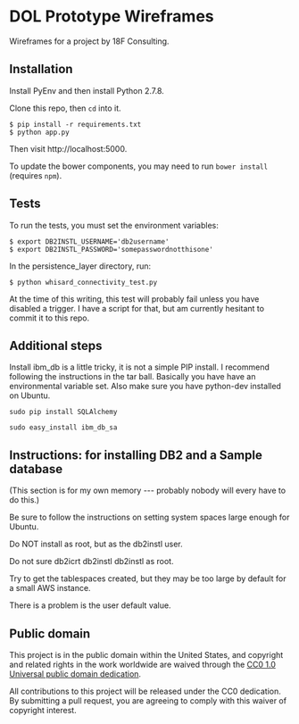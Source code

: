 # DOL Prototype Wireframes

Wireframes for a project by 18F Consulting.

## Installation

Install PyEnv and then install Python 2.7.8.

Clone this repo, then `cd` into it.

```
$ pip install -r requirements.txt
$ python app.py
```

Then visit http://localhost:5000.

To update the bower components, you may need to run `bower install` (requires `npm`).

## Tests

To run the tests, you must set the environment variables:

    $ export DB2INSTL_USERNAME='db2username'
    $ export DB2INSTL_PASSWORD='somepasswordnotthisone'

In the persistence_layer directory, run:

    $ python whisard_connectivity_test.py

At the time of this writing, this test will probably fail unless you have disabled a trigger.  I have a script for that, but am currently hesitant to commit it to this repo.

## Additional steps
Install ibm_db is a little tricky, it is not a simple PIP install.  I recommend following the instructions in the tar ball.
Basically you have have an environmental variable set.  Also make sure you have python-dev installed on Ubuntu.

```
sudo pip install SQLAlchemy
```

```
sudo easy_install ibm_db_sa
```

## Instructions: for installing DB2 and a Sample database

(This section is for my own memory --- probably nobody will every have to do this.)

Be sure to follow the instructions on setting system spaces large enough for Ubuntu.

Do NOT install as root, but as the db2instl user.

Do not sure db2icrt db2instl db2instl as root.

Try to get the tablespaces created, but they may be too large by default for a small AWS instance.

There is a problem is the user default value.

## Public domain

This project is in the public domain within the United States, and
copyright and related rights in the work worldwide are waived through
the [CC0 1.0 Universal public domain dedication](https://creativecommons.org/publicdomain/zero/1.0/).

All contributions to this project will be released under the CC0
dedication. By submitting a pull request, you are agreeing to comply
with this waiver of copyright interest.
